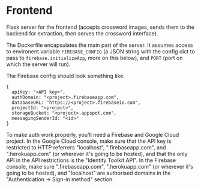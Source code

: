 # Frontend

Flask server for the frontend (accepts crossword images, sends them to the backend for
extraction, then serves the crossword interface).

The Dockerfile encapsulates the main part of the server. It assumes access to environent variable
`FIREBASE_CONFIG` (a JSON string with the config dict to pass to `firebase.initializeApp`, more on
this below), and `PORT` (port on which the server will run).

The Firebase config should look something like:
```
{
  apiKey: "<API key>",
  authDomain: "<project>.firebaseapp.com",
  databaseURL: "https://<project>.firebaseio.com",
  projectId: "<project>",
  storageBucket: "<project>.appspot.com",
  messagingSenderId: "<id>"
}
```

To make auth work properly, you'll need a Firebase and Google Cloud project. In the Google Cloud
console, make sure that the API key is restricted to HTTP referrers "localhost",
"<project>.firebaseapp.com", and "<project>.herokuapp.com" (or wherever it's going to be hosted),
and that the only API in the API restrictions is the "Identity Toolkit API". In the Firebase
console, make sure "<project>.firebaseapp.com", "<project>.herokuapp.com" (or wherever it's going to
be hosted), and "localhost" are authorised domains in the "Authentication -> Sign-in method"
section.
